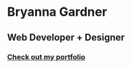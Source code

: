 <h1>Bryanna Gardner</h1>
<h2>Web Developer + Designer</h2>


<h3>
  <a href="https://hellobree.github.io">Check out my portfolio</a>
</h3>
